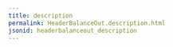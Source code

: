 ```yaml
---
title: description
permalink: HeaderBalanceOut.description.html
jsonid: headerbalanceout_description
---
```

